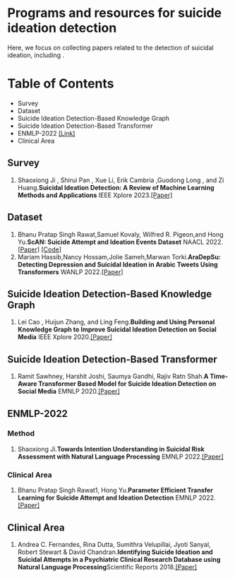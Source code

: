 # Programs and resources for suicide ideation detection
Here, we focus on collecting papers related to the detection of suicidal ideation, including .
# Table of Contents
* Survey  
* Dataset 
* Suicide Ideation Detection-Based Knowledge Graph
* Suicide Ideation Detection-Based Transformer
* ENMLP-2022 [[Link]](https://aclanthology.org/events/emnlp-2022/)
* Clinical Area
## Survey  
1. Shaoxiong Ji , Shirui Pan , Xue Li, Erik Cambria ,Guodong Long , and Zi Huang.**Suicidal Ideation Detection: A Review of Machine Learning Methods and Applications** IEEE Xplore 2023.[[Paper]](https://arxiv.org/abs/1910.12611)
## Dataset
1. Bhanu Pratap Singh Rawat,Samuel Kovaly, Wilfred R. Pigeon,and Hong Yu.**ScAN: Suicide Attempt and Ideation Events Dataset** NAACL 2022.[[Paper]](https://aclanthology.org/2022.naacl-main.75)  [[Code]](https://github.com/bsinghpratap/scan)
2. Mariam Hassib,Nancy Hossam,Jolie Sameh,Marwan Torki.**AraDepSu: Detecting Depression and Suicidal Ideation in Arabic Tweets Using Transformers** WANLP 2022.[[Paper]](https://aclanthology.org/2022.wanlp-1.28)
## Suicide Ideation Detection-Based Knowledge Graph
1. Lei Cao , Huijun Zhang, and Ling Feng.**Building and Using Personal Knowledge Graph to Improve Suicidal Ideation Detection on Social Media** IEEE Xplore 2020.[[Paper]](https://ieeexplore.ieee.org/document/9308975)
## Suicide Ideation Detection-Based Transformer
1. Ramit Sawhney, Harshit Joshi, Saumya Gandhi, Rajiv Ratn Shah.**A Time-Aware Transformer Based Model for Suicide Ideation Detection on Social Media** EMNLP 2020.[[Paper]](https://aclanthology.org/2020.emnlp-main.619)
## ENMLP-2022
### Method
1. Shaoxiong Ji.**Towards Intention Understanding in Suicidal Risk Assessment with Natural Language Processing** EMNLP 2022.[[Paper]](https://aclanthology.org/2022.findings-emnlp.297.pdf)
### Clinical Area
1. Bhanu Pratap Singh Rawat1, Hong Yu.**Parameter Efficient Transfer Learning for Suicide Attempt and Ideation Detection** EMNLP 2022.[[Paper]](https://aclanthology.org/2022.louhi-1.13.pdf)
## Clinical Area
1. Andrea C. Fernandes, Rina Dutta, Sumithra Velupillai, Jyoti Sanyal, Robert Stewart & David Chandran.**Identifying Suicide Ideation and Suicidal Attempts in a Psychiatric Clinical Research Database using Natural Language Processing**Scientific Reports 2018.[[Paper]](https://www.nature.com/articles/s41598-018-25773-2)
